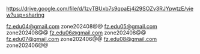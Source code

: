 
https://drive.google.com/file/d/1zvTBUxb7s9qpaEj4j29SOZv3RJYpwtzE/view?usp=sharing


fz.edu04@gmail.com   zone202408@@
fz.edu05@gmail.com   zone202408@@
fz.edu06@gmail.com   zone202408@@
fz.edu07@gmail.com   zone202406@@
fz.edu08@gmail.com   zone202406@@

